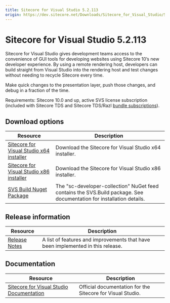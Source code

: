 ```yaml
---
title: Sitecore for Visual Studio 5.2.113
origin: https://dev.sitecore.net/Downloads/Sitecore_for_Visual_Studio/5x/Sitecore_for_Visual_Studio_52113.aspx
---
```


# Sitecore for Visual Studio 5.2.113

Sitecore for Visual Studio gives development teams access to the convenience of GUI tools for developing websites using Sitecore 10’s new developer experience. By using a remote rendering host, developers can build straight from Visual Studio into the rendering host and test changes without needing to recycle Sitecore every time.

Make quick changes to the presentation layer, push those changes, and debug in a fraction of the time.

Requirements: Sitecore 10.0 and up, active SVS license subscription (included with Sitecore TDS and Sitecore TDS/Razl [bundle subscriptions](https://www.teamdevelopmentforsitecore.com/Download/SVS)).

## Download options

 | Resource | Description |
 | --- | --- |
 | [Sitecore for Visual Studio x64 installer](https://sitecoredev.azureedge.net/~/media/4615380121F643B5AE60B648FD829603.ashx?date=20230619T124351) | Download the Sitecore for Visual Studio x64 installer. |
 | [Sitecore for Visual Studio x86 installer](https://sitecoredev.azureedge.net/~/media/C8713B58ED5541719551FEA7104ABD06.ashx?date=20230619T124517) | Download the Sitecore for Visual Studio x86 installer. |
 | [SVS Build Nuget Package](https://sitecore.myget.org/feed/sc-developer-collection/package/nuget/SVS.Build) | The "sc-developer-collection" NuGet feed contains the SVS.Build package. See documentation for installation details. |

## Release information

 | Resource | Description |
 | --- | --- |
 | [Release Notes](https://dev.sitecore.net:443/downloads/Sitecore%20for%20Visual%20Studio/5x/Sitecore%20for%20Visual%20Studio%2052113/Release%20Notes) | A list of features and improvements that have been implemented in this release. |

## Documentation

 | Resource | Description |
 | --- | --- |
 | [Sitecore for Visual Studio Documentation](https://doc.sitecore.com/xp/en/developers/101/developer-tools/sitecore-for-visual-studio.html) | Official documentation for the Sitecore for Visual Studio. |